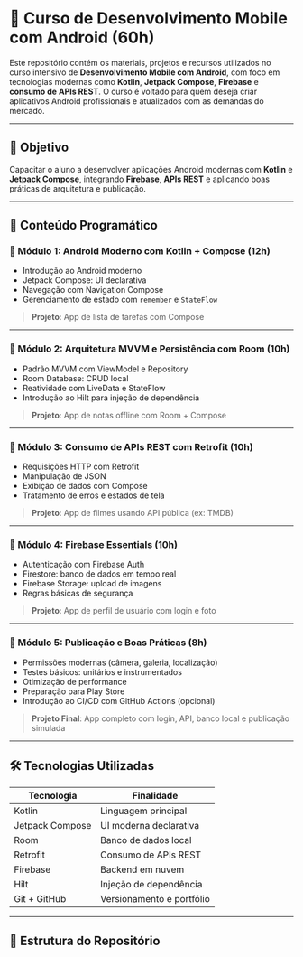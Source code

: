 # 📱 Curso de Desenvolvimento Mobile com Android (60h)

Este repositório contém os materiais, projetos e recursos utilizados no curso intensivo de **Desenvolvimento Mobile com Android**, com foco em tecnologias modernas como **Kotlin**, **Jetpack Compose**, **Firebase** e **consumo de APIs REST**. O curso é voltado para quem deseja criar aplicativos Android profissionais e atualizados com as demandas do mercado.

---

## 🎯 Objetivo

Capacitar o aluno a desenvolver aplicações Android modernas com **Kotlin** e **Jetpack Compose**, integrando **Firebase**, **APIs REST** e aplicando boas práticas de arquitetura e publicação.

---

## 🧩 Conteúdo Programático

### 🔹 Módulo 1: Android Moderno com Kotlin + Compose (12h)
- Introdução ao Android moderno
- Jetpack Compose: UI declarativa
- Navegação com Navigation Compose
- Gerenciamento de estado com `remember` e `StateFlow`

> **Projeto**: App de lista de tarefas com Compose

---

### 🔹 Módulo 2: Arquitetura MVVM e Persistência com Room (10h)
- Padrão MVVM com ViewModel e Repository
- Room Database: CRUD local
- Reatividade com LiveData e StateFlow
- Introdução ao Hilt para injeção de dependência

> **Projeto**: App de notas offline com Room + Compose

---

### 🔹 Módulo 3: Consumo de APIs REST com Retrofit (10h)
- Requisições HTTP com Retrofit
- Manipulação de JSON
- Exibição de dados com Compose
- Tratamento de erros e estados de tela

> **Projeto**: App de filmes usando API pública (ex: TMDB)

---

### 🔹 Módulo 4: Firebase Essentials (10h)
- Autenticação com Firebase Auth
- Firestore: banco de dados em tempo real
- Firebase Storage: upload de imagens
- Regras básicas de segurança

> **Projeto**: App de perfil de usuário com login e foto

---

### 🔹 Módulo 5: Publicação e Boas Práticas (8h)
- Permissões modernas (câmera, galeria, localização)
- Testes básicos: unitários e instrumentados
- Otimização de performance
- Preparação para Play Store
- Introdução ao CI/CD com GitHub Actions (opcional)

> **Projeto Final**: App completo com login, API, banco local e publicação simulada

---

## 🛠️ Tecnologias Utilizadas

| Tecnologia        | Finalidade                          |
|-------------------|-------------------------------------|
| Kotlin            | Linguagem principal                 |
| Jetpack Compose   | UI moderna declarativa              |
| Room              | Banco de dados local                |
| Retrofit          | Consumo de APIs REST                |
| Firebase          | Backend em nuvem                    |
| Hilt              | Injeção de dependência              |
| Git + GitHub      | Versionamento e portfólio           |

---

## 📁 Estrutura do Repositório
